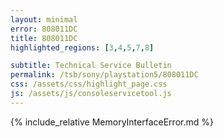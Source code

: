 ```yaml
---
layout: minimal
error: 808011DC
title: 808011DC
highlighted_regions: [3,4,5,7,8]

subtitle: Technical Service Bulletin
permalink: /tsb/sony/playstation5/808011DC
css: /assets/css/highlight_page.css
js: /assets/js/consoleservicetool.js
---
```


{% include_relative MemoryInterfaceError.md %}

